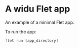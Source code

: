 # A widu Flet app

An example of a minimal Flet app.

To run the app:

```
flet run [app_directory]
```